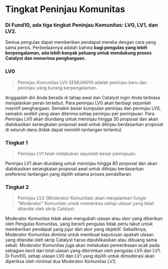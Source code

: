 # **Tingkat Peninjau Komunitas**

### Di Fund10, ada tiga tingkat Peninjau Komunitas: LV0, LV1, dan LV2.

Semua pengulas dapat memberikan pendapat mereka dengan cara yang sama persis. Perbedaannya adalah bahwa **bagi pengulas yang lebih berpengalaman, ada lebih banyak peluang untuk mendukung proses Catalyst dan menerima penghargaan.**

### LV0

> Peninjau Komunitas LV0 SEMUANYA adalah peninjau baru dan peninjau yang kurang berpengalaman.

Anggaplah diri Anda berada di tahap awal dan Catalyst ingin Anda terbiasa menjalankan peran tersebut. Para peninjau LV0 akan berbagi sejumlah insentif penghargaan. Semakin besar kumpulan peninjau dan peninjau LV0, semakin sedikit yang akan diterima setiap peninjau per peninjauan. Para Peninjau LV0 akan diundang untuk meninjau hingga 30 proposal dan akan dialokasikan serangkaian proposal awal untuk ditinjau berdasarkan proposal di seluruh dana (tidak dapat memilih tantangan tertentu).

### Tingkat 1

> Peninjau LV1 telah melakukan sejumlah besar peninjauan.

Peninjau LV1 akan diundang untuk meninjau hingga 80 proposal dan akan dialokasikan serangkaian proposal awal untuk ditinjau berdasarkan preferensi tantangan yang dipilih selama proses pendaftaran.

### Tingkat 2

> Peninjau LV2 (Moderator Komunitas) akan menjalankan fungsi “Moderator” Komunitas untuk memeriksa setiap ulasan yang telah ditandai oleh skrip Catalyst.

Moderator Komunitas tidak akan mengubah ulasan atau skor yang diberikan oleh Pengulas Komunitas, yang berarti pengulas tidak perlu takut untuk memberikan pendapat yang jujur dan skor yang objektif. Sebaliknya, Moderator Komunitas diminta untuk membuat keputusan apakah ulasan yang ditandai oleh skrip Catalyst harus dipublikasikan atau dibuang sama sekali. Moderator Komunitas juga akan melakukan pemeriksaan acak pada sebagian kecil dari total ulasan yang dikirimkan oleh pengulas LV0 dan LV1. Di Fund10, setiap ulasan LV0 dan LV1 yang dipilih untuk dimoderasi akan diperiksa oleh minimal dua Moderator Komunitas LV2.
